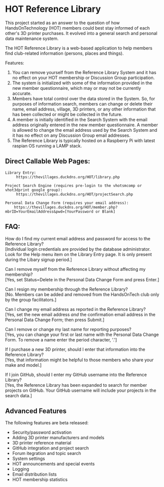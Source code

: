 # **HOT Reference Library**
This project started as an answer to the question of how HandsOnTechnology (HOT) members could best stay informed of each other's 3D printer purchases.
It evolved into a general search and personal data maintenance system.

The HOT Reference Library is a web-based application to help members find club-related information (persons, places and things).  

Features:

1. You can remove yourself from the Reference Library System and it has no effect on your HOT membership or Discussion Group participation.
2. The system is initialized with some of the information provided in the new member questionnaire, which may or may not be currently accurate.
3. Members have total control over the data stored in the System.  So, for purposes of information search, members can change or delete their name, email address, village, 3D printers, or any other information that has been collected or might be collected in the future.
4. A member is initially identified in the Search System with the email address originally entered in the new member questionnaire.  A member is allowed to change the email address used by the Search System and it has no effect on any Discussion Group email addresses.
5. The Reference Library is typically hosted on a Raspberry Pi with latest raspian OS running a LAMP stack. 

## **Direct Callable Web Pages:**
       
```
Library Entry:
	 https://thevillages.duckdns.org/HOT/library.php	
 
Project Search Engine (requires pre-login to the vhotsmcomp or vhot3dprint google group):
	 https://thevillages.duckdns.org/HOT/projectSearch.php
	 
Personal Data Change Form (requires your email address):
	https://thevillages.duckdns.org/HOT/member.php?mbrID=YourEmailAddress&pwd=[YourPassword or Blank]
```

## **FAQ:**

How do I find my current email address and password for access to the Reference Library?<br>
[Individual login credentials are provided by the database administrator. Look for the Help menu item on the Library Entry page.  It is only present during the Libary signup period.]

Can I remove myself from the Reference Library without affecting my membership?<br>
[Yes, set Status=Delete in the Personal Data Change Form and press Enter.]

Can I resign my membership through the Reference Library?<br>
[No.  Members can be added and removed from the HandsOnTech club only by the group facilitators.]

Can I change my email address as reported in the Reference Library?<br>
[Yes, set the new email address *and* the confirmation email address in the Personal Data Change Form; then press Submit.]

Can I remove or change my last name for reporting purposes?<br>
[Yes, you can change your first or last name with the Personal Data Change Form.  To remove a name enter the period character, '.']

If I purchase a new 3D printer, should I enter that information into the Reference Library?<br>
[Yes, that information might be helpful to those members who share your make and model.]

If I join GitHub, should I enter my GitHub username into the Reference Library?<br>
[Yes, the Reference Library has been expanded to search for member projects on GitHub.  Your GitHub username will include your projects in the search data.] 

## **Advanced Features**

The following features are beta released:
- Security/password activation
- Adding 3D printer manufacturers and models
- 3D printer reference material
- GitHub integration and project search
- Forum itegration and topic search
- System settings
- HOT announcements and special events
- Logging
- Email distribution lists
- HOT membership statistics
